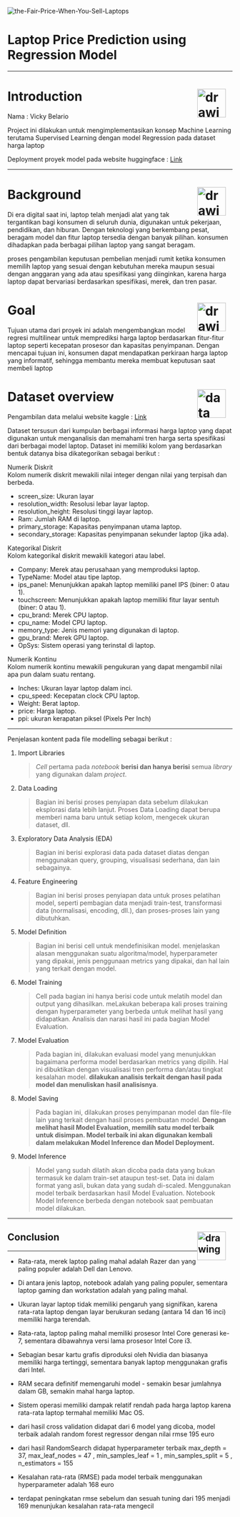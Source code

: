 
![the-Fair-Price-When-You-Sell-Laptops](https://github.com/user-attachments/assets/5764204f-bbda-4bcf-ba8b-11793266a284)

# Laptop Price Prediction using Regression Model
---

# <a style="float:right; margin-right: 15px"><img src="https://png.pngtree.com/png-vector/20221010/ourmid/pngtree-paper-icon-png-image_6294297.png" alt="drawing" width="64" align="center"/></a> <a id="class1" style="">**Introduction**</a> 


Nama  : Vicky Belario

Project ini dilakukan untuk mengimplementasikan konsep Machine Learning terutama Supervised Learning dengan model Regression pada dataset harga laptop

Deployment proyek model pada website huggingface : [Link](https://huggingface.co/spaces/vickybelario/Laptops-Price-Prediction-using-Regression-Model)

---

# <a style="float:right; margin-right: 15px"><img src="https://cdn-icons-png.flaticon.com/512/9805/9805668.png" alt="drawing" width="64" align="center"/></a> <a id="class1" style="">**Background**</a> 

Di era digital saat ini, laptop telah menjadi alat yang tak tergantikan bagi konsumen di seluruh dunia, digunakan untuk pekerjaan, pendidikan, dan hiburan.  Dengan teknologi yang berkembang pesat, beragam model dan fitur laptop tersedia dengan banyak pilihan. konsumen dihadapkan pada berbagai pilihan laptop yang sangat beragam.

proses pengambilan keputusan pembelian menjadi rumit ketika konsumen memilih laptop yang sesuai dengan kebutuhan mereka maupun sesuai dengan anggaran yang ada atau spesifikasi yang diinginkan, karena harga laptop dapat bervariasi berdasarkan spesifikasi, merek, dan tren pasar.

# <a style="float:right; margin-right: 15px"><img src="https://cdn-icons-png.flaticon.com/512/2724/2724931.png" alt="drawing" width="64" align="center"/></a> <a id="class1" style="">**Goal**</a> 

Tujuan utama dari proyek ini adalah mengembangkan model regresi multilinear untuk memprediksi harga laptop berdasarkan fitur-fitur laptop seperti kecepatan prosesor dan kapasitas penyimpanan. Dengan mencapai tujuan ini, konsumen dapat mendapatkan perkiraan harga laptop yang informatif, sehingga membantu mereka membuat keputusan saat membeli laptop 


# <a style="float:right; margin-right: 15px"><img src="https://cdn-icons-png.flaticon.com/512/2110/2110161.png" alt="data" width="64" align="center"/></a> <a id="class1" style="">**Dataset overview**</a> 

Pengambilan data melalui website kaggle :  [Link](https://www.kaggle.com/datasets/pragatikumari928/cleaned-laptop-price-dataset?select=laptop_updated.csv)

Dataset tersusun dari kumpulan berbagai informasi harga laptop yang dapat digunakan untuk menganalisis dan memahami tren harga serta spesifikasi dari berbagai model laptop. 
Dataset ini memiliki kolom yang berdasarkan bentuk datanya bisa dikategorikan sebagai berikut : 

Numerik Diskrit<br>
Kolom numerik diskrit mewakili nilai integer dengan nilai yang terpisah dan berbeda.

- screen_size: Ukuran layar
- resolution_width: Resolusi lebar layar laptop.
- resolution_height: Resolusi tinggi layar laptop.
- Ram: Jumlah RAM di laptop.
- primary_storage: Kapasitas penyimpanan utama laptop.
- secondary_storage: Kapasitas penyimpanan sekunder laptop (jika ada).

Kategorikal Diskrit<br>
Kolom kategorikal diskrit mewakili kategori atau label.

- Company: Merek atau perusahaan yang memproduksi laptop.
- TypeName: Model atau tipe laptop.
- ips_panel: Menunjukkan apakah laptop memiliki panel IPS (biner: 0 atau 1).
- touchscreen: Menunjukkan apakah laptop memiliki fitur layar sentuh (biner: 0 atau 1).
- cpu_brand: Merek CPU laptop.
- cpu_name: Model CPU laptop.
- memory_type: Jenis memori yang digunakan di laptop.
- gpu_brand: Merek GPU laptop.
- OpSys: Sistem operasi yang terinstal di laptop.

Numerik Kontinu<br>
Kolom numerik kontinu mewakili pengukuran yang dapat mengambil nilai apa pun dalam suatu rentang.

- Inches: Ukuran layar laptop dalam inci.
- cpu_speed: Kecepatan clock CPU laptop.
- Weight: Berat laptop.
- price: Harga laptop.
- ppi: ukuran kerapatan piksel (Pixels Per Inch)

---
Penjelasan kontent pada file modelling sebagai berikut : 

   1. Import Libraries
      > *Cell* pertama pada *notebook* **berisi dan hanya berisi** semua *library* yang digunakan dalam *project*.
   
   2. Data Loading
      > Bagian ini berisi proses penyiapan data sebelum dilakukan eksplorasi data lebih lanjut. Proses Data Loading dapat berupa memberi nama baru untuk setiap kolom, mengecek ukuran dataset, dll.
   
   3. Exploratory Data Analysis (EDA)
      > Bagian ini berisi explorasi data pada dataset diatas dengan menggunakan query, grouping, visualisasi sederhana, dan lain sebagainya.
   
   4. Feature Engineering
      > Bagian ini berisi proses penyiapan data untuk proses pelatihan model, seperti pembagian data menjadi train-test, transformasi data (normalisasi, encoding, dll.), dan proses-proses lain yang dibutuhkan.   
   
   5. Model Definition
      > Bagian ini berisi cell untuk mendefinisikan model. menjelaskan alasan menggunakan suatu algoritma/model, hyperparameter yang dipakai, jenis penggunaan metrics yang dipakai, dan hal lain yang terkait dengan model.

   6. Model Training
      > Cell pada bagian ini hanya berisi code untuk melatih model dan output yang dihasilkan. meLakukan beberapa kali proses training dengan hyperparameter yang berbeda untuk melihat hasil yang didapatkan. Analisis dan narasi hasil ini pada bagian Model Evaluation.
   
   7. Model Evaluation
      > Pada bagian ini, dilakukan evaluasi model yang menunjukkan bagaimana performa model berdasarkan metrics yang dipilih. Hal ini dibuktikan dengan visualisasi tren performa dan/atau tingkat kesalahan model. **dilakukan analisis terkait dengan hasil pada model dan menuliskan hasil analisisnya**.

   8. Model Saving
      > Pada bagian ini, dilakukan proses penyimpanan model dan file-file lain yang terkait dengan hasil proses pembuatan model. **Dengan melihat hasil Model Evaluation, memilih satu model terbaik untuk disimpan. Model terbaik ini akan digunakan kembali dalam melakukan Model Inference dan Model Deployment.**
   
   9. Model Inference
       > Model yang sudah dilatih akan dicoba pada data yang bukan termasuk ke dalam train-set ataupun test-set. Data ini dalam format yang asli, bukan data yang sudah di-scaled. Menggunakan model terbaik berdasarkan hasil Model Evaluation. Notebook Model Inference berbeda dengan notebook saat pembuatan model dilakukan.
---

## <a style="float:right; margin-right: 15px"><img src="https://cdn-icons-png.freepik.com/256/11063/11063232.png" alt="drawing" width="64" align="center"/></a> <a id="class10">**Conclusion**</a>

---

- Rata-rata, merek laptop paling mahal adalah Razer dan yang paling populer adalah Dell dan Lenovo.

- Di antara jenis laptop, notebook adalah yang paling populer, sementara laptop gaming dan workstation adalah yang paling mahal.

- Ukuran layar laptop tidak memiliki pengaruh yang signifikan, karena rata-rata laptop dengan layar berukuran sedang (antara 14 dan 16 inci) memiliki harga terendah.

- Rata-rata, laptop paling mahal memiliki prosesor Intel Core generasi ke-7, sementara dibawahnya versi lama  prosesor Intel Core i3.

- Sebagian besar kartu grafis diproduksi oleh Nvidia dan biasanya memiliki harga tertinggi, sementara banyak laptop menggunakan grafis dari Intel.

- RAM secara definitif memengaruhi model - semakin besar jumlahnya dalam GB, semakin mahal harga laptop.

- Sistem operasi memiliki dampak relatif rendah pada harga laptop karena rata-rata laptop termahal memiliki Mac OS.

- dari hasil cross validation didapat dari 6 model yang dicoba, model terbaik adalah random forest regressor dengan nilai rmse 195 euro

- dari hasil RandomSearch didapat hyperparameter terbaik max_depth = 37, max_leaf_nodes = 47 , min_samples_leaf = 1 , min_samples_split = 5 , n_estimators = 155 <br>

- Kesalahan rata-rata (RMSE) pada model terbaik menggunakan hyperparameter adalah 168 euro 

- terdapat peningkatan rmse sebelum dan sesuah tuning dari 195 menjadi 169 menunjukan kesalahan rata-rata mengecil
